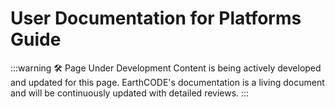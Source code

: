 # User Documentation for Platforms Guide
:::warning 🛠️ Page Under Development
Content is being actively developed and updated for this page. EarthCODE's documentation is a living document and will be continuously updated with detailed reviews.
:::
